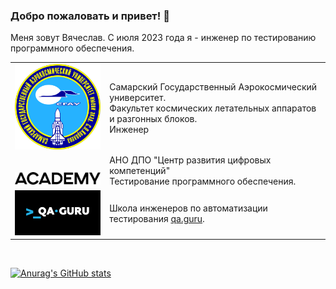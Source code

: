 ### Добро пожаловать и привет! :cherry_blossom:
Меня зовут Вячеслав. С июля 2023 года я - инженер по тестированию программного обеспечения.</br>
<!--
**IExpLouDI/IExpLouDI** is a ✨ _special_ ✨ repository because its `README.md` (this file) appears on your GitHub profile.

Here are some ideas to get you started:

- 🔭 I’m currently working on ...
- 🌱 I’m currently learning ...
- 👯 I’m looking to collaborate on ...!
- 🤔 I’m looking for help with ...
- 💬 Ask me about ...
- 📫 How to reach me: ...
- 😄 Pronouns: ...
- ⚡ Fun fact: ...
-->

<table width="100%" border='0'>
   <tr> 
    <td width="30%" valign="bottom"><img src="/images/SGAU.png"></td><td valign="middle">Самарский Государственный Аэрокосмический университет.</br>Факультет космических летательных аппаратов и разгонных блоков.</br>Инженер</td></tr>
    <tr><td width="30%" valign="bottom"><img src="/images/axbit_academy.png" alt=""></td><td valign="middle">АНО ДПО "Центр развития цифровых компетенций"</br>Тестирование программного обеспечения.</td>
    <tr><td width="30%" valign="bottom"><img src="/images/QAGURU.png"></td><td valign="middle">Школа инженеров по автоматизации тестирования <a target="_blank" href="https://qa.guru">qa.guru</a>.</td></tr>
   </tr>
  </table>
  </br>
  
  [![Anurag's GitHub stats](https://github-readme-stats.vercel.app/api?username=IExpLouDI)](https://github.com/IExpLouDI/github-readme-stats)
